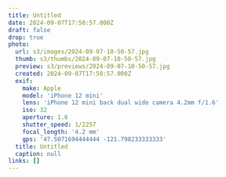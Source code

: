 ```yaml
---
title: Untitled
date: 2024-09-07T17:50:57.000Z
draft: false
drop: true
photo:
  url: s3/images/2024-09-07-10-50-57.jpg
  thumb: s3/thumbs/2024-09-07-10-50-57.jpg
  preview: s3/previews/2024-09-07-10-50-57.jpg
  created: 2024-09-07T17:50:57.000Z
  exif:
    make: Apple
    model: 'iPhone 12 mini'
    lens: 'iPhone 12 mini back dual wide camera 4.2mm f/1.6'
    iso: 32
    aperture: 1.6
    shutter_speed: 1/2257
    focal_length: '4.2 mm'
    gps: '47.5071694444444 -121.798233333333'
  title: Untitled
  caption: null
links: []
---
```

